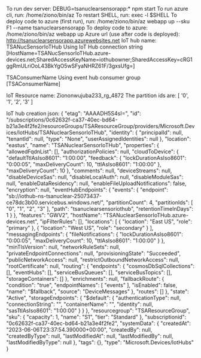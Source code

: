 To run dev server: DEBUG=tsanuclearsensorapp:\* npm start
To run azure cli, run: /home/ziono/bin/az
To restart SHELL, run: exec -l $SHELL
To deploy code to azure (first run), run: /home/ziono/bin/az webapp up --sku F1 --name tsanuclearsensorapp
To deploy code to azure: /home/ziono/bin/az webapp up
Azure url (use after code is deployed): http://tsanuclearsensorapp.azurewebsites.net
IoT hub name: TSANucSensorIoTHub
Using IoT Hub connection string [HostName=TSANucSensorIoTHub.azure-devices.net;SharedAccessKeyName=iothubowner;SharedAccessKey=cRG1ggRmULriOoL43BkYgO5wSFyaNHRZ61F/3gxsUfg=]

TSAConsumerName
Using event hub consumer group [TSAConsumerName]

IoT Resource name: Ziononwujuba233_rg_4872
The partition ids are: [ '0', '1', '2', '3' ]

IoT hub creation json:
{
"etag": "AAAADH5S4sI=",
"id": "/subscriptions/0c62632f-ca37-40ec-bd64-b21a3e4f2fe2/resourceGroups/TSAResourceGroup/providers/Microsoft.Devices/IotHubs/TSANuclearSensorIoTHub",
"identity": {
"principalId": null,
"tenantId": null,
"type": "None",
"userAssignedIdentities": null
},
"location": "eastus",
"name": "TSANuclearSensorIoTHub",
"properties": {
"allowedFqdnList": [],
"authorizationPolicies": null,
"cloudToDevice": {
"defaultTtlAsIso8601": "1:00:00",
"feedback": {
"lockDurationAsIso8601": "0:00:05",
"maxDeliveryCount": 10,
"ttlAsIso8601": "1:00:00"
},
"maxDeliveryCount": 10
},
"comments": null,
"deviceStreams": null,
"disableDeviceSas": null,
"disableLocalAuth": null,
"disableModuleSas": null,
"enableDataResidency": null,
"enableFileUploadNotifications": false,
"encryption": null,
"eventHubEndpoints": {
"events": {
"endpoint": "sb://iothub-ns-tsanuclear-25073437-ce78dc3b00.servicebus.windows.net/",
"partitionCount": 4,
"partitionIds": [
"0",
"1",
"2",
"3"
],
"path": "tsanuclearsensoriothub",
"retentionTimeInDays": 1
}
},
"features": "GWV2",
"hostName": "TSANuclearSensorIoTHub.azure-devices.net",
"ipFilterRules": [],
"locations": [
{
"location": "East US",
"role": "primary"
},
{
"location": "West US",
"role": "secondary"
}
],
"messagingEndpoints": {
"fileNotifications": {
"lockDurationAsIso8601": "0:00:05",
"maxDeliveryCount": 10,
"ttlAsIso8601": "1:00:00"
}
},
"minTlsVersion": null,
"networkRuleSets": null,
"privateEndpointConnections": null,
"provisioningState": "Succeeded",
"publicNetworkAccess": null,
"restrictOutboundNetworkAccess": null,
"rootCertificate": null,
"routing": {
"endpoints": {
"cosmosDbSqlCollections": [],
"eventHubs": [],
"serviceBusQueues": [],
"serviceBusTopics": [],
"storageContainers": []
},
"enrichments": null,
"fallbackRoute": {
"condition": "true",
"endpointNames": [
"events"
],
"isEnabled": false,
"name": "$fallback",
        "source": "DeviceMessages"
      },
      "routes": []
    },
    "state": "Active",
    "storageEndpoints": {
      "$default": {
"authenticationType": null,
"connectionString": "",
"containerName": "",
"identity": null,
"sasTtlAsIso8601": "1:00:00"
}
}
},
"resourcegroup": "TSAResourceGroup",
"sku": {
"capacity": 1,
"name": "S1",
"tier": "Standard"
},
"subscriptionid": "0c62632f-ca37-40ec-bd64-b21a3e4f2fe2",
"systemData": {
"createdAt": "2023-06-06T23:37:54.390000+00:00",
"createdBy": null,
"createdByType": null,
"lastModifiedAt": null,
"lastModifiedBy": null,
"lastModifiedByType": null
},
"tags": {},
"type": "Microsoft.Devices/IotHubs"
}
